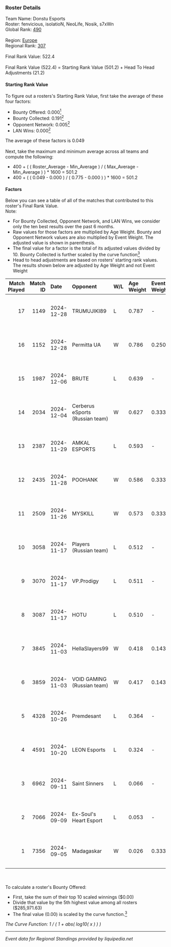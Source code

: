 ### Roster Details<br />
Team Name: Donstu Esports<br />
Roster: fenvicious, isolatioN, NeoLife, Nosik, s7xWn<br />
Global Rank: [490](../../standings_global_2025_02_28.md)<br />
<br />
Region: [Europe]( ../../standings_europe_2025_02_28.md)<br />
Regional Rank: [307]( ../../standings_europe_2025_02_28.md)<br />
<br />
Final Rank Value:  522.4<br />
<br />
Final Rank Value (522.4) = Starting Rank Value (501.2) + Head To Head Adjustments (21.2)<br />

#### Starting Rank Value<br />
To figure out a rosters's Starting Rank Value, first take the average of these four factors:<br />
- Bounty Offered: 0.000[<sup>1</sup>](#table2)
- Bounty Collected: 0.191[<sup>2</sup>](#table1)
- Opponent Network: 0.005[<sup>2</sup>](#table1)
- LAN Wins: 0.000[<sup>2</sup>](#table1)

The average of these factors is 0.049<br />
<br />
Next, take the maximum and minimum average across all teams and compute the following:<br />
- 400 + ( ( Roster_Average - Min_Average ) / ( Max_Average - Min_Average ) ) * 1600 = 501.2
- 400 + ( ( 0.049 - 0.000 ) / ( 0.775 - 0.000 ) ) * 1600 = 501.2


#### Factors<br />
Below you can see a table of all of the matches that contributed to this roster's Final Rank Value.<br />
Note:<br />

- For Bounty Collected, Opponent Network, and LAN Wins, we consider only the ten best results over the past 6 months.
- Raw values for those factors are multiplied by Age Weight. Bounty and Opponent Network values are also multiplied by Event Weight. The adjusted value is shown in parenthesis.
- The final value for a factor is the total of its adjusted values divided by 10. Bounty Collected is further scaled by the curve function[<sup>3</sup>](#curveFunction)
- Head to head adjustments are based on rosters' starting rank values. The results shown below are adjusted by Age Weight and not Event Weight
<span id="table1"></span><br />


| Match Played | Match ID | Date       | Opponent                        | W/L | Age Weight | Event Weight | Bounty Collected | Opponent Network | LAN Wins  | H2H Adj. | Roster                                       |
| -: | -: | :- | :- | :- | :- | :- | :- | :- | :- | -: | :- |
|           17 |     1149 | 2024-12-28 | TRUMUJIKI89                     | L   | 0.787      | -            | -                | -                | -         |    -8.25 | fenvicious, isolatioN, NeoLife, Nosik, s7xWn |
|           16 |     1152 | 2024-12-28 | Permitta UA                     | W   | 0.786      | 0.250        | 0.000 (0.000)    | 0.000 (0.000)    | 0 (0.000) |     8.10 | fenvicious, isolatioN, NeoLife, Nosik, s7xWn |
|           15 |     1987 | 2024-12-06 | BRUTE                           | L   | 0.639      | -            | -                | -                | -         |    -4.75 | isolatioN, NeoLife, Nosik, s7xWn, V0ider     |
|           14 |     2034 | 2024-12-04 | Cerberus eSports (Russian team) | W   | 0.627      | 0.333        | 0.000 (0.000)    | 0.088 (0.018)    | 0 (0.000) |    12.32 | isolatioN, NeoLife, Nosik, s7xWn, V0ider     |
|           13 |     2387 | 2024-11-29 | AMKAL ESPORTS                   | L   | 0.593      | -            | -                | -                | -         |    -2.79 | isolatioN, NeoLife, Nosik, s7xWn, V0ider     |
|           12 |     2435 | 2024-11-28 | POOHANK                         | W   | 0.586      | 0.333        | 0.000 (0.000)    | 0.018 (0.003)    | 0 (0.000) |    11.11 | isolatioN, NeoLife, Nosik, s7xWn, V0ider     |
|           11 |     2509 | 2024-11-26 | MYSKILL                         | W   | 0.573      | 0.333        | 0.003 (0.001)    | 0.140 (0.027)    | 0 (0.000) |    13.89 | isolatioN, NeoLife, Nosik, s7xWn, V0ider     |
|           10 |     3058 | 2024-11-17 | Players (Russian team)          | L   | 0.512      | -            | -                | -                | -         |    -6.85 | isolatioN, NeoLife, Nosik, s7xWn, V0ider     |
|            9 |     3070 | 2024-11-17 | VP.Prodigy                      | L   | 0.511      | -            | -                | -                | -         |    -6.26 | isolatioN, NeoLife, Nosik, s7xWn, V0ider     |
|            8 |     3087 | 2024-11-17 | HOTU                            | L   | 0.510      | -            | -                | -                | -         |    -3.76 | isolatioN, NeoLife, Nosik, s7xWn, V0ider     |
|            7 |     3845 | 2024-11-03 | HellaSlayers99                  | W   | 0.418      | 0.143        | 0.000 (0.000)    | 0.051 (0.003)    | 0 (0.000) |     8.35 | isolatioN, NeoLife, Nosik, s7xWn, V0ider     |
|            6 |     3859 | 2024-11-03 | VOID GAMING (Russian team)      | W   | 0.417      | 0.143        | 0.000 (0.000)    | 0.030 (0.002)    | 0 (0.000) |     6.12 | isolatioN, NeoLife, Nosik, s7xWn, V0ider     |
|            5 |     4328 | 2024-10-26 | Premdesant                      | L   | 0.364      | -            | -                | -                | -         |    -3.12 | isolatioN, NeoLife, Nosik, s7xWn, V0ider     |
|            4 |     4591 | 2024-10-20 | LEON Esports                    | L   | 0.324      | -            | -                | -                | -         |    -1.64 | isolatioN, NeoLife, Nosik, s7xWn, V0ider     |
|            3 |     6962 | 2024-09-11 | Saint Sinners                   | L   | 0.066      | -            | -                | -                | -         |    -1.09 | isolatioN, NeoLife, Nosik, s7xWn, V0ider     |
|            2 |     7066 | 2024-09-09 | Ex-Soul's Heart Esport          | L   | 0.053      | -            | -                | -                | -         |    -0.53 | isolatioN, NeoLife, Nosik, s7xWn, V0ider     |
|            1 |     7356 | 2024-09-05 | Madagaskar                      | W   | 0.026      | 0.333        | 0.000 (0.000)    | 0.003 (0.000)    | 0 (0.000) |     0.38 | isolatioN, NeoLife, Nosik, s7xWn, V0ider     |

<br />
<span id="table2"></span><br />
To calculate a roster's Bounty Offered:<br />

- First, take the sum of their top 10 scaled winnings ($0.00)
- Divide that value by the 5th highest value among all rosters ($285,971.63)
- The final value (0.00) is scaled by the curve function.[<sup>3</sup>](#curveFunction)

<span id="curveFunction"></span>_The Curve Function: 1 / ( 1 + abs( log10( x ) ) )_<br />

---
_Event data for Regional Standings provided by liquipedia.net_<br />

